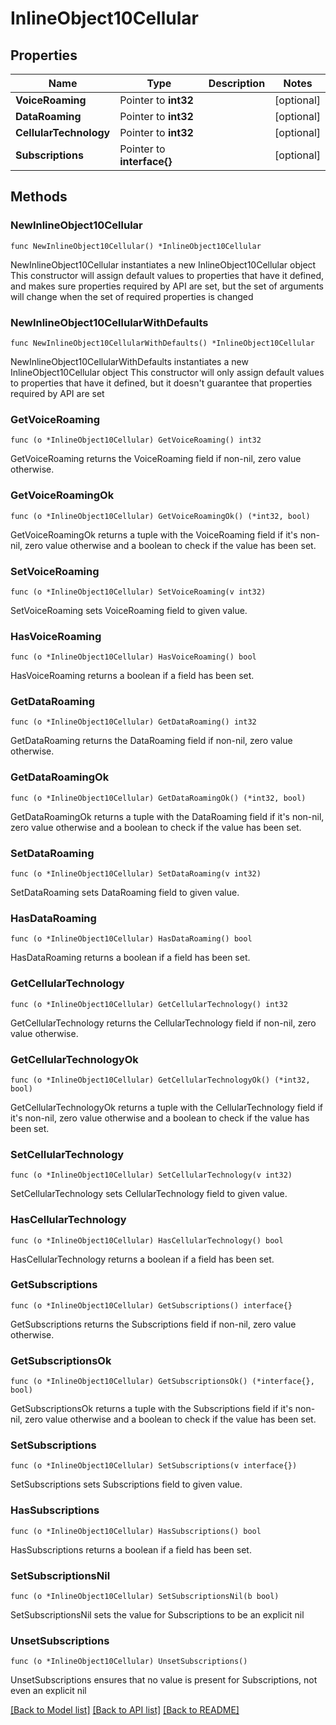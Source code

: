 # InlineObject10Cellular

## Properties

Name | Type | Description | Notes
------------ | ------------- | ------------- | -------------
**VoiceRoaming** | Pointer to **int32** |  | [optional] 
**DataRoaming** | Pointer to **int32** |  | [optional] 
**CellularTechnology** | Pointer to **int32** |  | [optional] 
**Subscriptions** | Pointer to **interface{}** |  | [optional] 

## Methods

### NewInlineObject10Cellular

`func NewInlineObject10Cellular() *InlineObject10Cellular`

NewInlineObject10Cellular instantiates a new InlineObject10Cellular object
This constructor will assign default values to properties that have it defined,
and makes sure properties required by API are set, but the set of arguments
will change when the set of required properties is changed

### NewInlineObject10CellularWithDefaults

`func NewInlineObject10CellularWithDefaults() *InlineObject10Cellular`

NewInlineObject10CellularWithDefaults instantiates a new InlineObject10Cellular object
This constructor will only assign default values to properties that have it defined,
but it doesn't guarantee that properties required by API are set

### GetVoiceRoaming

`func (o *InlineObject10Cellular) GetVoiceRoaming() int32`

GetVoiceRoaming returns the VoiceRoaming field if non-nil, zero value otherwise.

### GetVoiceRoamingOk

`func (o *InlineObject10Cellular) GetVoiceRoamingOk() (*int32, bool)`

GetVoiceRoamingOk returns a tuple with the VoiceRoaming field if it's non-nil, zero value otherwise
and a boolean to check if the value has been set.

### SetVoiceRoaming

`func (o *InlineObject10Cellular) SetVoiceRoaming(v int32)`

SetVoiceRoaming sets VoiceRoaming field to given value.

### HasVoiceRoaming

`func (o *InlineObject10Cellular) HasVoiceRoaming() bool`

HasVoiceRoaming returns a boolean if a field has been set.

### GetDataRoaming

`func (o *InlineObject10Cellular) GetDataRoaming() int32`

GetDataRoaming returns the DataRoaming field if non-nil, zero value otherwise.

### GetDataRoamingOk

`func (o *InlineObject10Cellular) GetDataRoamingOk() (*int32, bool)`

GetDataRoamingOk returns a tuple with the DataRoaming field if it's non-nil, zero value otherwise
and a boolean to check if the value has been set.

### SetDataRoaming

`func (o *InlineObject10Cellular) SetDataRoaming(v int32)`

SetDataRoaming sets DataRoaming field to given value.

### HasDataRoaming

`func (o *InlineObject10Cellular) HasDataRoaming() bool`

HasDataRoaming returns a boolean if a field has been set.

### GetCellularTechnology

`func (o *InlineObject10Cellular) GetCellularTechnology() int32`

GetCellularTechnology returns the CellularTechnology field if non-nil, zero value otherwise.

### GetCellularTechnologyOk

`func (o *InlineObject10Cellular) GetCellularTechnologyOk() (*int32, bool)`

GetCellularTechnologyOk returns a tuple with the CellularTechnology field if it's non-nil, zero value otherwise
and a boolean to check if the value has been set.

### SetCellularTechnology

`func (o *InlineObject10Cellular) SetCellularTechnology(v int32)`

SetCellularTechnology sets CellularTechnology field to given value.

### HasCellularTechnology

`func (o *InlineObject10Cellular) HasCellularTechnology() bool`

HasCellularTechnology returns a boolean if a field has been set.

### GetSubscriptions

`func (o *InlineObject10Cellular) GetSubscriptions() interface{}`

GetSubscriptions returns the Subscriptions field if non-nil, zero value otherwise.

### GetSubscriptionsOk

`func (o *InlineObject10Cellular) GetSubscriptionsOk() (*interface{}, bool)`

GetSubscriptionsOk returns a tuple with the Subscriptions field if it's non-nil, zero value otherwise
and a boolean to check if the value has been set.

### SetSubscriptions

`func (o *InlineObject10Cellular) SetSubscriptions(v interface{})`

SetSubscriptions sets Subscriptions field to given value.

### HasSubscriptions

`func (o *InlineObject10Cellular) HasSubscriptions() bool`

HasSubscriptions returns a boolean if a field has been set.

### SetSubscriptionsNil

`func (o *InlineObject10Cellular) SetSubscriptionsNil(b bool)`

 SetSubscriptionsNil sets the value for Subscriptions to be an explicit nil

### UnsetSubscriptions
`func (o *InlineObject10Cellular) UnsetSubscriptions()`

UnsetSubscriptions ensures that no value is present for Subscriptions, not even an explicit nil

[[Back to Model list]](../README.md#documentation-for-models) [[Back to API list]](../README.md#documentation-for-api-endpoints) [[Back to README]](../README.md)



